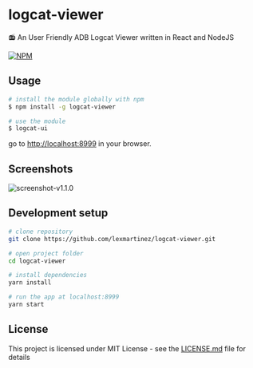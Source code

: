 # logcat-viewer

:radio: An User Friendly ADB Logcat Viewer written in React and NodeJS

[![NPM](https://nodei.co/npm/logcat-viewer.png?downloads=true&downloadRank=true&stars=true)](https://nodei.co/npm/logcat-viewer)

## Usage

```bash
# install the module globally with npm
$ npm install -g logcat-viewer

# use the module
$ logcat-ui
```

go to [http://localhost:8999](http://localhost:8999) in your browser.

## Screenshots

![screenshot-v1.1.0](https://github.com/lexmartinez/logcat-viewer/raw/master/screenshots/screenshot-1.1.0.jpg)

## Development setup

``` bash
# clone repository
git clone https://github.com/lexmartinez/logcat-viewer.git

# open project folder
cd logcat-viewer

# install dependencies
yarn install

# run the app at localhost:8999
yarn start
```

## License

This project is licensed under MIT License - see the [LICENSE.md](https://github.com/lexmartinez/logcat-viewer/blob/master/LICENSE.md) file for details
